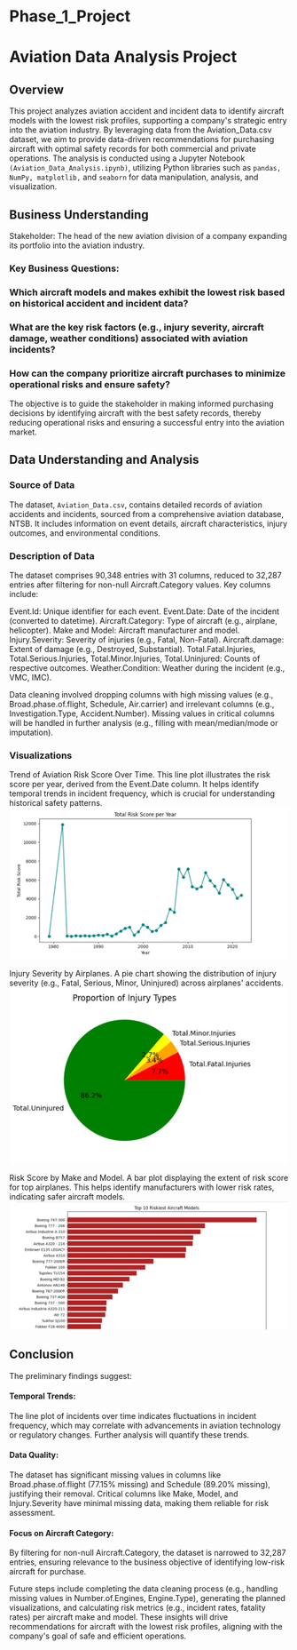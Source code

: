 # Phase_1_Project
# Aviation Data Analysis Project
## Overview
This project analyzes aviation accident and incident data to identify aircraft models with the lowest risk profiles, supporting a company's strategic entry into the aviation industry. By leveraging data from the Aviation_Data.csv dataset, we aim to provide data-driven recommendations for purchasing aircraft with optimal safety records for both commercial and private operations. The analysis is conducted using a Jupyter Notebook `(Aviation_Data_Analysis.ipynb)`, utilizing Python libraries such as `pandas, NumPy, matplotlib,` and `seaborn` for data manipulation, analysis, and visualization.

## Business Understanding
Stakeholder: The head of the new aviation division of a company expanding its portfolio into the aviation industry.

### Key Business Questions:

### Which aircraft models and makes exhibit the lowest risk based on historical accident and incident data?
### What are the key risk factors (e.g., injury severity, aircraft damage, weather conditions) associated with aviation incidents?
### How can the company prioritize aircraft purchases to minimize operational risks and ensure safety?

The objective is to guide the stakeholder in making informed purchasing decisions by identifying aircraft with the best safety records, thereby reducing operational risks and ensuring a successful entry into the aviation market.

## Data Understanding and Analysis
### Source of Data

The dataset, `Aviation_Data.csv`, contains detailed records of aviation accidents and incidents, sourced from a comprehensive aviation database, NTSB. It includes information on event details, aircraft characteristics, injury outcomes, and environmental conditions.

### Description of Data
The dataset comprises 90,348 entries with 31 columns, reduced to 32,287 entries after filtering for non-null Aircraft.Category values. Key columns include:

Event.Id: Unique identifier for each event.
Event.Date: Date of the incident (converted to datetime).
Aircraft.Category: Type of aircraft (e.g., airplane, helicopter).
Make and Model: Aircraft manufacturer and model.
Injury.Severity: Severity of injuries (e.g., Fatal, Non-Fatal).
Aircraft.damage: Extent of damage (e.g., Destroyed, Substantial).
Total.Fatal.Injuries, Total.Serious.Injuries, Total.Minor.Injuries, Total.Uninjured: Counts of respective outcomes.
Weather.Condition: Weather during the incident (e.g., VMC, IMC).

Data cleaning involved dropping columns with high missing values (e.g., Broad.phase.of.flight, Schedule, Air.carrier) and irrelevant columns (e.g., Investigation.Type, Accident.Number). Missing values in critical columns will be handled in further analysis (e.g., filling with mean/median/mode or imputation).

### Visualizations

Trend of Aviation Risk Score Over Time. 
This line plot illustrates the risk score per year, derived from the Event.Date column. It helps identify temporal trends in incident frequency, which is crucial for understanding historical safety patterns.
![](Aviation_trend.png)

Injury Severity by Airplanes.
A pie chart showing the distribution of injury severity (e.g., Fatal, Serious, Minor, Uninjured) across airplanes' accidents. 
![](Injury_Severity.jpg)

Risk Score by Make and Model.
A bar plot displaying the extent of risk score for top airplanes. This helps identify manufacturers with lower risk rates, indicating safer aircraft models.
![](Models_Accidents.jpg)

## Conclusion
The preliminary findings suggest:

#### Temporal Trends: 
The line plot of incidents over time indicates fluctuations in incident frequency, which may correlate with advancements in aviation technology or regulatory changes. Further analysis will quantify these trends.
#### Data Quality:
The dataset has significant missing values in columns like Broad.phase.of.flight (77.15% missing) and Schedule (89.20% missing), justifying their removal. Critical columns like Make, Model, and Injury.Severity have minimal missing data, making them reliable for risk assessment.
#### Focus on Aircraft Category: 
By filtering for non-null Aircraft.Category, the dataset is narrowed to 32,287 entries, ensuring relevance to the business objective of identifying low-risk aircraft for purchase.

Future steps include completing the data cleaning process (e.g., handling missing values in Number.of.Engines, Engine.Type), generating the planned visualizations, and calculating risk metrics (e.g., incident rates, fatality rates) per aircraft make and model. These insights will drive recommendations for aircraft with the lowest risk profiles, aligning with the company's goal of safe and efficient operations.